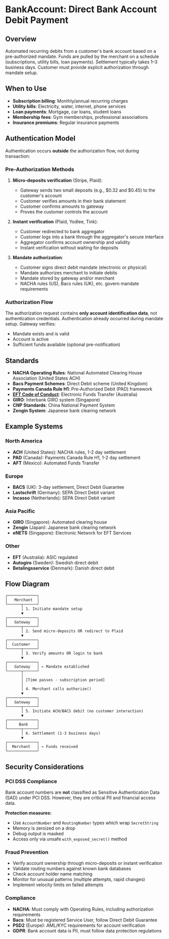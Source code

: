 # BankAccount: Direct Bank Account Debit Payment

## Overview

Automated recurring debits from a customer's bank account based on a pre-authorized mandate. Funds are pulled by the merchant on a schedule (subscriptions, utility bills, loan payments). Settlement typically takes 1–3 business days. Customer must provide explicit authorization through mandate setup.

## When to Use

- **Subscription billing**: Monthly/annual recurring charges
- **Utility bills**: Electricity, water, internet, phone services
- **Loan payments**: Mortgage, car loans, student loans
- **Membership fees**: Gym memberships, professional associations
- **Insurance premiums**: Regular insurance payments

## Authentication Model

Authentication occurs **outside** the authorization flow, not during transaction:

### Pre-Authorization Methods

1. **Micro-deposits verification** (Stripe, Plaid):
    - Gateway sends two small deposits (e.g., $0.32 and $0.45) to the customer's account
    - Customer verifies amounts in their bank statement
    - Customer confirms amounts to gateway
    - Proves the customer controls the account

2. **Instant verification** (Plaid, Yodlee, Tink):
    - Customer redirected to bank aggregator
    - Customer logs into a bank through the aggregator's secure interface
    - Aggregator confirms account ownership and validity
    - Instant verification without waiting for deposits

3. **Mandate authorization**:
    - Customer signs direct debit mandate (electronic or physical)
    - Mandate authorizes merchant to initiate debits
    - Mandate stored by gateway and/or merchant
    - NACHA rules (US), Bacs rules (UK), etc. govern mandate requirements

### Authorization Flow

The authorization request contains **only account identification data**, not authentication credentials. Authentication already occurred during mandate setup. Gateway verifies:
- Mandate exists and is valid
- Account is active
- Sufficient funds available (optional pre-notification)

## Standards

- **NACHA Operating Rules**: National Automated Clearing House Association (United States ACH)
- **Bacs Payment Schemes**: Direct Debit scheme (United Kingdom)
- **Payments Canada Rule H1**: Pre-Authorized Debit (PAD) framework
- **[EFT Code of Conduct](https://www.asic.gov.au/regulatory-resources/financial-services/eft-code-of-conduct/)**: Electronic Funds Transfer (Australia)
- **GIRO**: Interbank GIRO system (Singapore)
- **CNP Standards**: China National Payment System
- **Zengin System**: Japanese bank clearing network

## Example Systems

### North America
- **ACH** (United States): NACHA rules, 1-2 day settlement
- **PAD** (Canada): Payments Canada Rule H1, 1-2 day settlement
- **AFT** (Mexico): Automated Funds Transfer

### Europe
- **BACS** (UK): 3-day settlement, Direct Debit Guarantee
- **Lastschrift** (Germany): SEPA Direct Debit variant
- **Incasso** (Netherlands): SEPA Direct Debit variant

### Asia Pacific
- **GIRO** (Singapore): Automated clearing house
- **Zengin** (Japan): Japanese bank clearing network
- **eNETS** (Singapore): Electronic Network for EFT Services

### Other
- **EFT** (Australia): ASIC regulated
- **Autogiro** (Sweden): Swedish direct debit
- **Betalingsservice** (Denmark): Danish direct debit

## Flow Diagram
```
┌─────────────┐
│   Merchant  │
└──────┬──────┘
       │ 1. Initiate mandate setup
       ▼
┌─────────────┐
│   Gateway   │
└──────┬──────┘
       │ 2. Send micro-deposits OR redirect to Plaid
       ▼
┌─────────────┐
│  Customer   │
└──────┬──────┘
       │ 3. Verify amounts OR login to bank
       ▼
┌─────────────┐
│   Gateway   │ ← Mandate established
└──────┬──────┘
       │
       │ [Time passes - subscription period]
       │
       │ 4. Merchant calls authorize()
       ▼
┌─────────────┐
│   Gateway   │
└──────┬──────┘
       │ 5. Initiate ACH/BACS debit (no customer interaction)
       ▼
┌─────────────┐
│     Bank    │
└──────┬──────┘
       │ 6. Settlement (1-3 business days)
       ▼
┌─────────────┐
│  Merchant   │ ← Funds received
└─────────────┘
```

## Security Considerations

### PCI DSS Compliance
Bank account numbers are **not** classified as Sensitive Authentication Data (SAD) under PCI DSS. However, they are critical PII and financial access data.

**Protection measures:**
- Use `AccountNumber` and `RoutingNumber` types which wrap `SecretString`
- Memory is zeroized on a drop
- Debug output is masked
- Access only via unsafe `with_exposed_secret()` method

### Fraud Prevention
- Verify account ownership through micro-deposits or instant verification
- Validate routing numbers against known bank databases
- Check account holder name matching
- Monitor for unusual patterns (multiple attempts, rapid changes)
- Implement velocity limits on failed attempts

### Compliance
- **NACHA**: Must comply with Operating Rules, including authorization requirements
- **Bacs**: Must be registered Service User, follow Direct Debit Guarantee
- **PSD2** (Europe): AML/KYC requirements for account verification
- **GDPR**: Bank account data is PII, must follow data protection regulations
